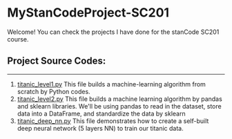 # MyStanCodeProject-SC201
Welcome! You can check the projects I have done for the stanCode SC201 course.

## Project Source Codes:
---
1. [titanic_level1.py](https://github.com/zephyr-hhchung/MyStanCodeProject-SC201/blob/main/titanic_level1.py)
This file builds a machine-learning algorithm from scratch by Python codes.
2. [titanic_level2.py](https://github.com/zephyr-hhchung/MyStanCodeProject-SC201/blob/main/titanic_level2.py)
This file builds a machine learning algorithm by pandas and sklearn libraries. We'll be using pandas to read in the dataset, store data into a DataFrame, and standardize the data by sklearn
3. [titanic_deep_nn.py](https://github.com/zephyr-hhchung/MyStanCodeProject-SC201/blob/main/titanic_deep_nn.py)
This file demonstrates how to create a self-built deep neural network (5 layers NN) to train our titanic data.
